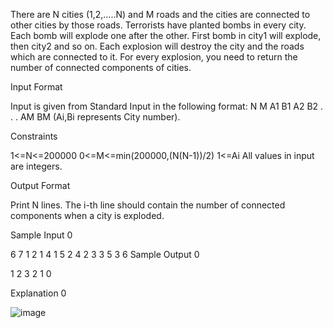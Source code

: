 

There are N cities (1,2,…..N) and M roads and the cities are connected to other cities by those roads. Terrorists have planted bombs in every city. Each bomb will explode one after the other. First bomb in city1 will explode, then city2 and so on.
Each explosion will destroy the city and the roads which are connected to it.
For every explosion, you need to return the number of connected components of cities.

Input Format

Input is given from Standard Input in the following format:
N M
A1 B1
A2 B2
.
.
.
AM BM
(Ai,Bi represents City number).

Constraints

1<=N<=200000
0<=M<=min(200000,(N(N-1))/2)
1<=Ai All values in input are integers.

Output Format

Print N lines.
The i-th line should contain the number of connected components when a city is exploded.

Sample Input 0

6 7
1 2
1 4
1 5
2 4
2 3
3 5
3 6
Sample Output 0

1
2
3
2
1
0


Explanation 0


![image](https://user-images.githubusercontent.com/66742842/194775915-6cc5bbdb-9d85-4d5b-93b0-175c107a0873.png)

